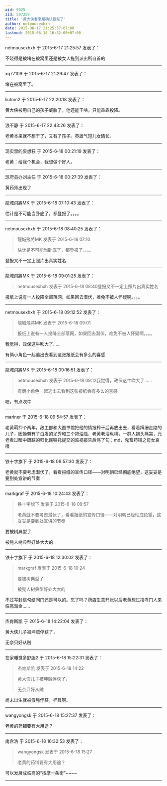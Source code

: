 ```yaml
---
aid: 9025
zid: 597259
title: '黄大侠看来是确认投髡了'
author: netmousexhxh
date: 2015-06-17 21:25:57+07:00
lastmod: 2015-06-18 16:32:00+07:00
---
```


netmousexhxh 于 2015-6-17 21:25:57 发表了：

不晓得是被堵在被窝里还是被女人拖到派出所自首的

---------

xq77109 于 2015-6-17 21:29:47 发表了：

堵在被窝里了。

---------

liutom2 于 2015-6-17 22:20:18 发表了：

黄大侠被用自己的孩子威胁了，他还能干啥，只能乖乖投降。

---------

浪不静 于 2015-6-17 22:43:26 发表了：

老黄本来就不想干了，又有了孩子。英雄气短儿女情长。

---------

现实里的妄想狂 于 2015-6-18 00:21:19 发表了：

老黄：给我个机会，我想做个好人。

---------

琼府县办刘主任 于 2015-6-18 00:27:39 发表了：

黄药师出现了

---------

龍城飛將MK 于 2015-6-18 07:10:43 发表了：

估计是不可能当卧底了，都登报了。。。。

---------

netmousexhxh 于 2015-6-18 08:40:25 发表了：

> 龍城飛將MK 发表于 2015-6-18 07:10
> 
> 估计是不可能当卧底了，都登报了。。。。



登报又不一定上照片出真实姓名

---------

龍城飛將MK 于 2015-6-18 09:01:25 发表了：

> netmousexhxh 发表于 2015-6-18 08:40登报又不一定上照片出真实姓名



报纸上说有一人投降全部落网，如果回去潜伏，难免不被人怀疑啊。。。。

---------

netmousexhxh 于 2015-6-18 09:12:52 发表了：

> 龍城飛將MK 发表于 2015-6-18 09:01
> 
> 报纸上说有一人投降全部落网，如果回去潜伏，难免不被人怀疑啊。。。。



我觉得，政保这牛吹大了……

有俩小角色一起逃出去看到这张报纸会有多么的喜感

---------

龍城飛將MK 于 2015-6-18 09:16:51 发表了：

> netmousexhxh 发表于 2015-6-18 09:12我觉得，政保这牛吹大了……
> 
> 有俩小角色一起逃出去看到这张报纸会有多么的喜感



嗯，有点吹牛

---------

mariner 于 2015-6-18 09:54:57 发表了：

老黄羁押个两年，敌工部和大图书馆把他的情报榨干后再放出去，看着蹒跚走路的儿子，因操劳有了白发的尤秀和三个拖油瓶，老黄老泪纵横，一群人抱头痛哭，元老看过暗中跟踪的归化民嘱托提交的监视报告后骂了句：md，鬼畜药铺之母女哀嚎

---------

铁十字旗下 于 2015-6-18 09:57:30 发表了：

老黄就不要考虑潜伏了，看看报纸的宣传口径——对明朝已经彻底绝望，这妥妥是要到处宣讲的节奏

---------

markgraf 于 2015-6-18 10:24:43 发表了：

> 铁十字旗下 发表于 2015-6-18 09:57
> 
> 老黄就不要考虑潜伏了，看看报纸的宣传口径——对明朝已经彻底绝望，这妥妥是要到处宣讲的节奏



要被树典型了

被髡人树典型好处大大的

---------

铁十字旗下 于 2015-6-18 12:30:02 发表了：

> markgraf 发表于 2015-6-18 10:24
> 
> 要被树典型了
> 
> 被髡人树典型好处大大的



不过写封信勾结同门还是可以的。忘了吗？药店生意开张以后老黄想过招呼门人来临高淘金……

---------

杰肯斯凯 于 2015-6-18 14:22:04 发表了：

黄大侠儿子被坤贼俘获了，

无奈只好从贼

---------

在家睡觉多舒服2 于 2015-6-18 15:22:31 发表了：

> 杰肯斯凯 发表于 2015-6-18 14:22
> 
> 黄大侠儿子被坤贼俘获了，
> 
> 无奈只好从贼



尚未出生就被假髡俘获，杯具啊。

---------

wangyongsk 于 2015-6-18 15:27:37 发表了：

老黄的药铺要有大用途？

---------

南宫浩 于 2015-6-18 16:32:53 发表了：

> wangyongsk 发表于 2015-6-18 15:27
> 
> 老黄的药铺要有大用途？



可以发展成临高的“按摩一条街”~~~~

---------

